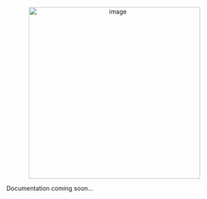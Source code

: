 <div align="center">
<img width="400" alt="image" src="https://github.com/user-attachments/assets/07ec1f1d-8a78-4aaa-ad9e-d1b5b2ce9117" />
</div>

Documentation coming soon...
